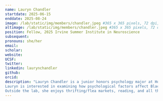 ```yaml
---
name: Lauryn Chandler
startdate: 2025-06-15
enddate: 2025-08-24
image: /lab/static/img/members/chandler.jpeg #365 x 365 pixels, 72 dpi, JPG
altimage: /lab/static/img/members/chandler.jpeg #365 x 365 pixels, 72 dpi, JPG
position: Fellow, 2025 Irvine Summer Institute in Neuroscience
subsequent:
pronouns: she/her
email:
scholar:
website:
UCSF:
twitter: 
linkedin: laurynchandler
github: 
orcid:
description: "Lauryn Chandler is a junior honors psychology major at Howard University. As a Summer Institute in Neuroscience fellow, she worked with Ari Khoudary on how learning dynamics shape memory-guided perceptual decision-making. 
Lauryn is interested in examining how psychological factors affect Black youth. Specifically, she wants to investigate how current measures of 'intelligence' impact Black youth and how their environment impacts their placement in current measures.
Outside the lab, she enjoys thrifting/flea markets, reading, and all things music."
---
```

